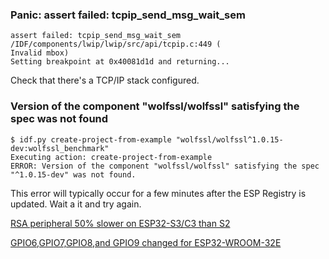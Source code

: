 
### Panic: assert failed: tcpip_send_msg_wait_sem

```text
assert failed: tcpip_send_msg_wait_sem /IDF/components/lwip/lwip/src/api/tcpip.c:449 (
Invalid mbox)
Setting breakpoint at 0x40081d1d and returning...
```
Check that there's a TCP/IP stack configured.


### Version of the component "wolfssl/wolfssl" satisfying the spec was not found
```
$ idf.py create-project-from-example "wolfssl/wolfssl^1.0.15-dev:wolfssl_benchmark"
Executing action: create-project-from-example
ERROR: Version of the component "wolfssl/wolfssl" satisfying the spec "^1.0.15-dev" was not found.
```

This error will typically occur for a few minutes after the ESP Registry is updated. Wait a it and try again.


[RSA peripheral 50% slower on ESP32-S3/C3 than S2](https://www.esp32.com/viewtopic.php?t=23830)

[ GPIO6,GPIO7,GPIO8,and GPIO9 changed for ESP32-WROOM-32E](https://esp32.com/viewtopic.php?t=29058)
